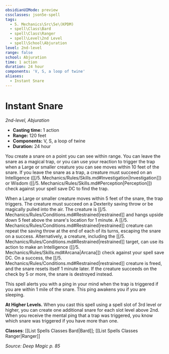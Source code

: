 ```yaml
---
obsidianUIMode: preview
cssclasses: json5e-spell
tags:
  - 5. Mechanics\Src\5e\(KPDM)
  - spell\Class\Bard
  - spell\Class\Ranger
  - spell\Level\2nd Level
  - spell\School\Abjuration
level: 2nd-level
range: false
school: Abjuration
time: 1 action
duration: 24 hour
components: 'V, S, a loop of twine'
aliases:
  - Instant Snare
---
```

# Instant Snare
*2nd-level, Abjuration*  

- **Casting time:** 1 action
- **Range:** 120 feet
- **Components:** V, S, a loop of twine
- **Duration:** 24 hour

You create a snare on a point you can see within range. You can leave the snare as a magical trap, or you can use your reaction to trigger the trap when a Large or smaller creature you can see moves within 10 feet of the snare. If you leave the snare as a trap, a creature must succeed on an Intelligence ([[/5. Mechanics/Rules/Skills.md#Investigation\|Investigation]]) or Wisdom ([[/5. Mechanics/Rules/Skills.md#Perception\|Perception]]) check against your spell save DC to find the trap.

When a Large or smaller creature moves within 5 feet of the snare, the trap triggers. The creature must succeed on a Dexterity saving throw or be magically pulled into the air. The creature is [[/5. Mechanics/Rules/Conditions.md#Restrained\|restrained]] and hangs upside down 5 feet above the snare's location for 1 minute. A [[/5. Mechanics/Rules/Conditions.md#Restrained\|restrained]] creature can repeat the saving throw at the end of each of its turns, escaping the snare on a success. Alternatively, a creature, including the [[/5. Mechanics/Rules/Conditions.md#Restrained\|restrained]] target, can use its action to make an Intelligence ([[/5. Mechanics/Rules/Skills.md#Arcana\|Arcana]]) check against your spell save DC. On a success, the [[/5. Mechanics/Rules/Conditions.md#Restrained\|restrained]] creature is freed, and the snare resets itself 1 minute later. If the creature succeeds on the check by 5 or more, the snare is destroyed instead.

This spell alerts you with a ping in your mind when the trap is triggered if you are within 1 mile of the snare. This ping awakens you if you are sleeping.

**At Higher Levels.** When you cast this spell using a spell slot of 3rd level or higher, you can create one additional snare for each slot level above 2nd. When you receive the mental ping that a trap was triggered, you know which snare was triggered if you have more than one.

**Classes**: [[List Spells Classes Bard\|Bard]]; [[List Spells Classes Ranger\|Ranger]]

*Source: Deep Magic p. 85*
